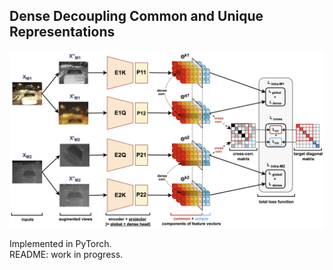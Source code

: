 ## Dense Decoupling Common and Unique Representations


<p align="center">
  <img width="800" alt="decur main structure" src="assets/densedecur.png">
</p>

Implemented in PyTorch.<br>
README: work in progress.
